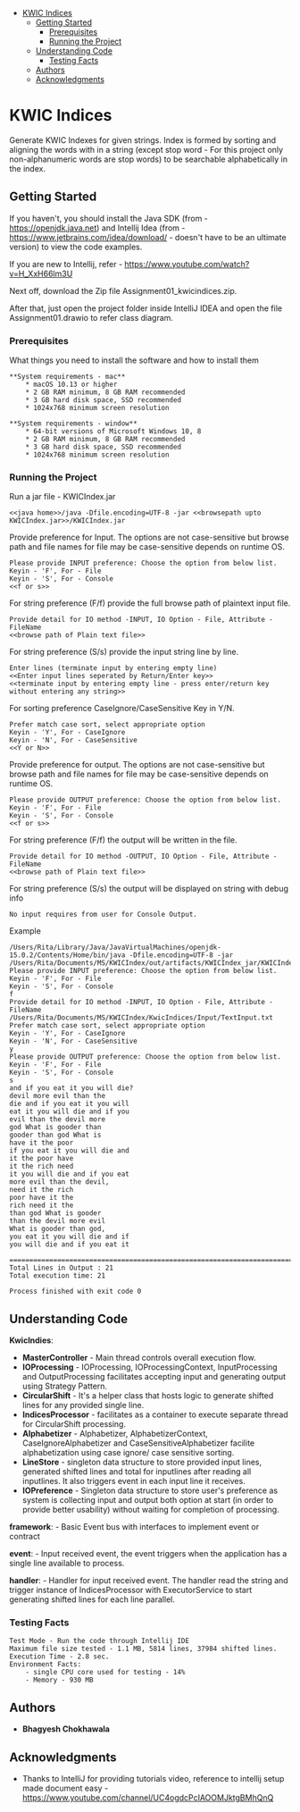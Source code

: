 - [KWIC Indices](#kwic-indices)
  * [Getting Started](#getting-started)
    + [Prerequisites](#prerequisites)
    + [Running the Project](#running-the-project)
  * [Understanding Code](#understanding-code)
    + [Testing Facts](#testing-facts)
  * [Authors](#authors)
  * [Acknowledgments](#acknowledgments)
# KWIC Indices

Generate KWIC Indexes for given strings. Index is formed by sorting and aligning the words with in a string (except stop word - For this project only non-alphanumeric words are stop words) to be searchable alphabetically in the index.

## Getting Started

If you haven't, you should install the Java SDK (from - https://openjdk.java.net) and Intellij Idea (from - https://www.jetbrains.com/idea/download/ - doesn't have to be an ultimate version) to view the code examples.

If you are new to Intellij, refer - https://www.youtube.com/watch?v=H_XxH66lm3U 

Next off, download the Zip file Assignment01_kwicindices.zip. 

After that, just open the project folder inside IntelliJ IDEA and open the file Assignment01.drawio to refer class diagram.

### Prerequisites

What things you need to install the software and how to install them

```
**System requirements - mac**
    * macOS 10.13 or higher
    * 2 GB RAM minimum, 8 GB RAM recommended
    * 3 GB hard disk space, SSD recommended
    * 1024x768 minimum screen resolution
```
```
**System requirements - window**
    * 64-bit versions of Microsoft Windows 10, 8
    * 2 GB RAM minimum, 8 GB RAM recommended
    * 3 GB hard disk space, SSD recommended
    * 1024x768 minimum screen resolution
```
### Running the Project

Run a jar file - KWICIndex.jar

```
<<java home>>/java -Dfile.encoding=UTF-8 -jar <<browsepath upto KWICIndex.jar>>/KWICIndex.jar

```

Provide preference for Input. The options are not case-sensitive but browse path and file names for file may be case-sensitive depends on runtime OS.

```
Please provide INPUT preference: Choose the option from below list.
Keyin - 'F', For - File
Keyin - 'S', For - Console
<<f or s>>
```
For string preference (F/f) provide the full browse path of plaintext input file.
```
Provide detail for IO method -INPUT, IO Option - File, Attribute - FileName
<<browse path of Plain text file>>
```
For string preference (S/s) provide the input string line by line.
```
Enter lines (terminate input by entering empty line)
<<Enter input lines seperated by Return/Enter key>>
<<terminate input by entering empty line - press enter/return key without entering any string>>
```
For sorting preference CaseIgnore/CaseSensitive Key in Y/N.
```
Prefer match case sort, select appropriate option
Keyin - 'Y', For - CaseIgnore
Keyin - 'N', For - CaseSensitive
<<Y or N>>
```
Provide preference for output. The options are not case-sensitive but browse path and file names for file may be case-sensitive depends on runtime OS.

```
Please provide OUTPUT preference: Choose the option from below list.
Keyin - 'F', For - File
Keyin - 'S', For - Console
<<f or s>>
```
For string preference (F/f) the output will be written in the file.
```
Provide detail for IO method -OUTPUT, IO Option - File, Attribute - FileName
<<browse path of Plain text file>>
```
For string preference (S/s) the output will be displayed on string with debug info
```
No input requires from user for Console Output.
```
Example
```
/Users/Rita/Library/Java/JavaVirtualMachines/openjdk-15.0.2/Contents/Home/bin/java -Dfile.encoding=UTF-8 -jar /Users/Rita/Documents/MS/KWICIndex/out/artifacts/KWICIndex_jar/KWICIndex.jar
Please provide INPUT preference: Choose the option from below list.
Keyin - 'F', For - File
Keyin - 'S', For - Console
f
Provide detail for IO method -INPUT, IO Option - File, Attribute - FileName
/Users/Rita/Documents/MS/KWICIndex/KwicIndices/Input/TextInput.txt
Prefer match case sort, select appropriate option
Keyin - 'Y', For - CaseIgnore
Keyin - 'N', For - CaseSensitive
y
Please provide OUTPUT preference: Choose the option from below list.
Keyin - 'F', For - File
Keyin - 'S', For - Console
s
and if you eat it you will die? 
devil more evil than the
die and if you eat it you will
eat it you will die and if you
evil than the devil more
god What is gooder than
gooder than god What is
have it the poor
if you eat it you will die and
it the poor have
it the rich need
it you will die and if you eat
more evil than the devil,
need it the rich
poor have it the
rich need it the
than god What is gooder
than the devil more evil
What is gooder than god,
you eat it you will die and if
you will die and if you eat it

==========================================================================================
Total Lines in Output : 21
Total execution time: 21

Process finished with exit code 0

```
## Understanding Code
**KwicIndies**:
* **MasterController** - Main thread controls overall execution flow.
* **IOProcessing** - IOProcessing, IOProcessingContext, InputProcessing and OutputProcessing facilitates accepting input and generating output using Strategy Pattern.
* **CircularShift** - It's a helper class that hosts logic to generate shifted lines for any provided single line.
* **IndicesProcessor** - facilitates as a container to execute separate thread for CircularShift processing.
* **Alphabetizer** - Alphabetizer, AlphabetizerContext, CaseIgnoreAlphabetizer and CaseSensitiveAlphabetizer facilite alphabetization using case ignore/ case sensitive sorting.
* **LineStore** - singleton data structure to store provided input lines, generated shifted lines and total for inputlines after reading all inputlines. It also triggers event in each input line it receives.
* **IOPreference** - Singleton data structure to store user's preference as system is collecting input and output both option at start (in order to provide better usability) without waiting for completion of processing.

**framework**:
    - Basic Event bus with interfaces to implement event or contract

**event**:
    - Input received event, the event triggers when the application has a single line available to process.

**handler**:
    - Handler for input received event. The handler read the string and trigger instance of IndicesProcessor with ExecutorService to start generating shifted lines for each line parallel.
### Testing Facts

```
Test Mode - Run the code through Intellij IDE
Maximum file size tested - 1.1 MB, 5814 lines, 37984 shifted lines.
Execution Time - 2.8 sec.
Environment Facts:
    - single CPU core used for testing - 14%
    - Memory - 930 MB
```


## Authors

* **Bhagyesh Chokhawala**

## Acknowledgments

* Thanks to IntelliJ for providing tutorials video, reference to intellij setup made document easy - https://www.youtube.com/channel/UC4ogdcPcIAOOMJktgBMhQnQ

